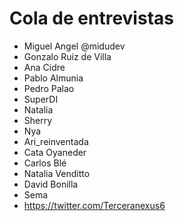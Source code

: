 # Cola de entrevistas

* Miguel Angel @midudev
* Gonzalo Ruiz de Villa
* Ana Cidre
* Pablo Almunia
* Pedro Palao
* SuperDI
* Natalia
* Sherry
* Nya
* Ari_reinventada
* Cata Oyaneder
* Carlos Blé
* Natalia Venditto
* David Bonilla
* Sema 
* https://twitter.com/Terceranexus6

